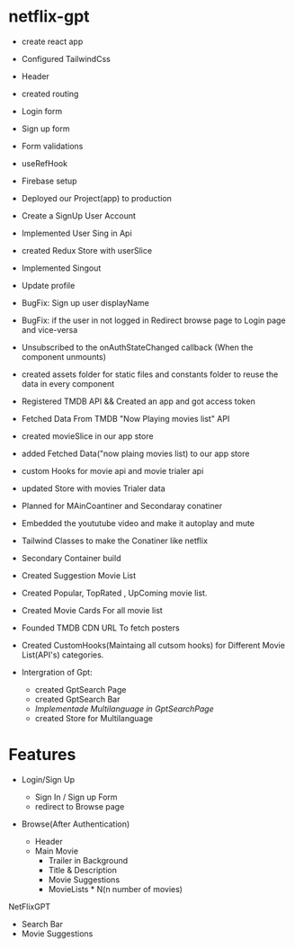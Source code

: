 # netflix-gpt

- create react app
- Configured TailwindCss
- Header
- created routing
- Login form
- Sign up form
- Form validations
- useRefHook
- Firebase setup
- Deployed our Project(app) to production
- Create a SignUp User Account
- Implemented User Sing in Api
- created Redux Store with userSlice
- Implemented Singout
- Update profile
- BugFix: Sign up user displayName
- BugFix: if the user in not logged in Redirect browse page to Login page and vice-versa
- Unsubscribed to the onAuthStateChanged callback (When the component unmounts)
- created assets folder for static files and constants folder to reuse the data in every component
- Registered TMDB API && Created an app and got access token
- Fetched Data From TMDB "Now Playing movies list" API
- created movieSlice in our app store
- added Fetched Data("now plaing movies list) to our app store
- custom Hooks for movie api and movie trialer api
- updated Store with movies Trialer data
- Planned for MAinCoantiner and Secondaray conatiner
- Embedded the yoututube video and make it autoplay and mute
- Tailwind Classes to make the Conatiner like netflix
- Secondary Container build
- Created Suggestion Movie List
- Created Popular, TopRated , UpComing movie list.
- Created Movie Cards For all movie list
- Founded TMDB CDN URL To fetch posters
- Created CustomHooks(Maintaing all cutsom hooks) for Different Movie List(API's) categories.

- Intergration of Gpt:
  - created GptSearch Page
  - created GptSearch Bar
  - _Implementade Multilanguage in GptSearchPage_
  - created Store for Multilanguage

# Features

- Login/Sign Up

  - Sign In / Sign up Form
  - redirect to Browse page

- Browse(After Authentication)

  - Header
  - Main Movie
    - Trailer in Background
    - Title & Description
    - Movie Suggestions
    - MovieLists \* N(n number of movies)

NetFlixGPT

- Search Bar
- Movie Suggestions
